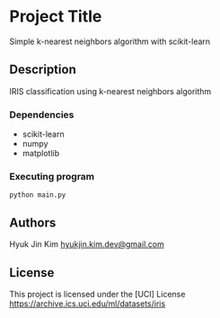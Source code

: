 # Project Title

Simple k-nearest neighbors algorithm with scikit-learn

## Description

IRIS classification using k-nearest neighbors algorithm

### Dependencies

* scikit-learn
* numpy
* matplotlib

### Executing program
```
python main.py
```

## Authors

Hyuk Jin Kim 
hyukjin.kim.dev@gmail.com

## License
This project is licensed under the [UCI] License 
https://archive.ics.uci.edu/ml/datasets/iris

